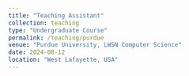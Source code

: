 ```yaml
---
title: "Teaching Assistant"
collection: teaching
type: "Undergraduate Course"
permalink: /teaching/purdue
venue: "Purdue University, LWSN Computer Science"
date: 2024-08-12
location: "West Lafayette, USA"
---
```

